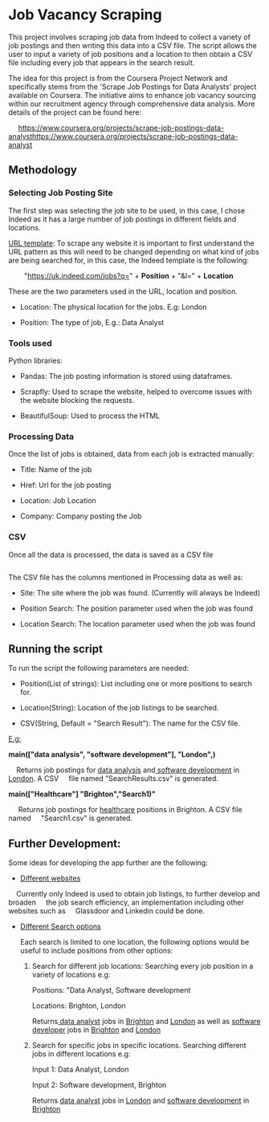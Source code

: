 # Job Vacancy Scraping

This project involves scraping job data from Indeed to collect a variety of job postings and then writing this data into a CSV file. The script allows the user to input a variety of job positions and a location to then obtain a CSV file including every job that appears in the search result. 

 The idea for this project is from the  Coursera Project Network and specifically stems from the 'Scrape Job Postings for Data Analysts' project available on Coursera. The initiative aims to enhance job vacancy sourcing within our recruitment agency through comprehensive data analysis. More details of the project can be found here:

     https://www.coursera.org/projects/scrape-job-postings-data-analysthttps://www.coursera.org/projects/scrape-job-postings-data-analyst 

## Methodology

### Selecting Job Posting Site

The first step was selecting the job site to be used, in this case, I chose Indeed as it has a large number of job postings in different fields and locations.

<u>URL template</u>: To scrape any website it is important to first understand the URL pattern as this will need to be changed depending on what kind of jobs are being searched for,  in this case, the Indeed template is the following:

        "https://uk.indeed.com/jobs?q=" + **Position**  + "&l=" + **Location** 

These are the two parameters used in the URL, location and position. 

- Location:  The physical location for the jobs. E.g: London

- Position: The type of job, E.g.: Data Analyst

### Tools used

Python libraries:

- Pandas: The job posting information is stored using dataframes.

- Scrapfly: Used to scrape the website, helped to overcome issues with the website blocking the requests. 

- BeautifulSoup: Used to process the HTML

### Processing Data

Once the list of jobs is obtained, data from each job is extracted manually:

- Title:  Name of the job 

- Href: Url  for the job posting 

- Location: Job Location 

- Company:  Company posting the Job

### CSV

Once all the data is processed, the data is saved as a CSV file

<img title="" src="file:///Users/pauladelcastillovivero/Documents/GitHub/Portfolio/public/Projects/JobVacancyScraping/csv.png" alt="">

The CSV file has the columns mentioned in Processing data as well as:

- Site: The site where the job was found. (Currently will always be Indeed)

- Position Search: The position parameter used when the job was found

- Location Search: The location parameter used when the job was found

## Running the script

To run the script the following parameters are needed:

- Position(List of strings): List including one or more positions to search for.

- Location(String): Location of the job listings to be searched.

- CSV(String, Default = "Search Result"): The name for the CSV file.

<u>E.g:</u>

**main(["data analysis", "software development"], "London",)**

    Returns job postings for <u>data analysis</u> and<u> software development</u> in <u>London</u>. A CSV     file named "SearchResults.csv" is generated.

**main(["Healthcare"] "Brighton","Search1)"**

     Returns job postings for <u>healthcare</u> positions in Brighton.  A CSV file named     "Search1.csv" is generated.

## Further Development:

Some ideas for developing the app further are the following:

- <u>Different websites </u>

    Currently only Indeed is used to obtain job listings, to further develop and broaden     the job search efficiency, an implementation including other websites such as     Glassdoor and Linkedin could be done.

- <u>Different Search options</u> 
  
  Each search is limited to one location, the following options would be useful to include positions from other options:
  
  1. Search for different job locations: Searching every job position in a variety of locations e.g: 
     
     Positions: "Data Analyst, Software development
     
     Locations: Brighton, London
     
     Returns<u> data analyst</u> jobs in <u>Brighton</u> and <u>London</u> as well as <u>software</u> <u>developer</u> jobs in <u>Brighton</u> and <u>London</u>
  
  2. Search for specific jobs in specific locations. Searching different jobs in different locations  e.g:
     
     Input 1: Data Analyst, London
     
     Input 2:  Software development, Brighton
     
     Returns <u>data analyst</u> jobs in <u>London</u> and <u>software development</u> in <u>Brighton</u>
